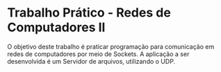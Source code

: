 # Trabalho Prático - Redes de Computadores II

O objetivo deste trabalho é praticar programação para comunicação em redes de computadores por meio de Sockets. A aplicação a ser desenvolvida é um Servidor de arquivos, utilizando o UDP.
